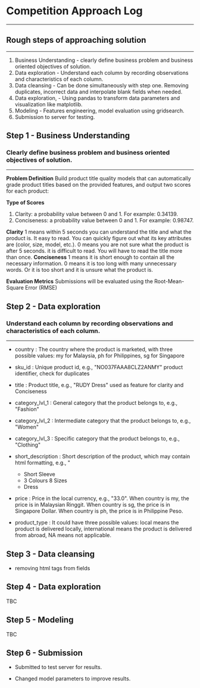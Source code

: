 # Competition Approach Log
------

## Rough steps of approaching solution
------
1. Business Understanding - clearly define business problem and business oriented objectives of solution.
2. Data exploration - Understand each column by recording observations and characteristics of each column.
3. Data cleansing - Can be done simultaneously with step one. Removing duplicates, incorrect data and interpolate blank fields when needed.
4. Data exploration, - Using pandas to transform data parameters and visualization like matplotlib.
5. Modeling - Features engineering, model evaluation using gridsearch.
6. Submission to server for testing.


## Step 1 - Business Understanding
### Clearly define business problem and business oriented objectives of solution.
------
**Problem Definition**
Build product title quality models that can automatically grade product titles based on the provided features, and output two scores for each product:

**Type of Scores**
1. Clarity: a probability value between 0 and 1.  For example: 0.34139.
2. Conciseness: a probability value between 0 and 1.  For example: 0.98747.

**Clarity**
1 means within 5 seconds you can understand the title and what the product is. It easy to read. You can quickly figure out what its key attributes are (color, size, model, etc.).
0 means you are not sure what the product is after 5 seconds. it is difficult to read. You will have to read the title more than once.
**Conciseness**
1 means it is short enough to contain all the necessary information.
0 means it is too long with many unnecessary words. Or it is too short and it is unsure what the product is.

**Evaluation Metrics**
Submissions will be evaluated using the Root-Mean-Square Error (RMSE)


## Step 2 - Data exploration
### Understand each column by recording observations and characteristics of each column.
------
* country : The country where the product is marketed, with three possible values: my for Malaysia, ph for Philippines, sg for Singapore

* sku_id : Unique product id, e.g., "NO037FAAA8CLZ2ANMY"
   product identifier, check for duplicates

* title : Product title, e.g., "RUDY Dress"
   used as feature for clarity and Conciseness

* category_lvl_1 : General category that the product belongs to, e.g., "Fashion"

* category_lvl_2 : Intermediate category that the product belongs to, e.g., "Women"

* category_lvl_3 : Specific category that the product belongs to, e.g., "Clothing"

* short_description : Short description of the product, which may contain html formatting, e.g., "<ul> <li>Short Sleeve</li> <li>3 Colours 8 Sizes</li> <li>Dress</li> </ul>

* price : Price in the local currency, e.g., "33.0".  When country is my, the price is in Malaysian Ringgit.  When country is sg, the price is in Singapore Dollar.  When country is ph, the price is in Philippine Peso.

* product_type : It could have three possible values: local means the product is delivered locally, international means the product is delivered from abroad, NA means not applicable.

## Step 3 - Data cleansing

* removing html tags from fields

## Step 4 - Data exploration
TBC

## Step 5 - Modeling
TBC

## Step 6 - Submission

* Submitted to test server for results.

* Changed model parameters to improve results.









